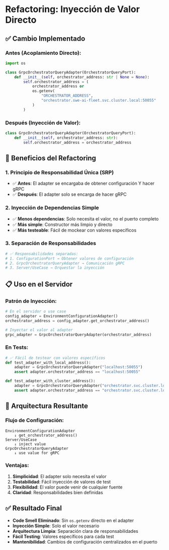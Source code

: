 # Refactoring: Inyección de Valor Directo

## ✅ **Cambio Implementado**

### **Antes (Acoplamiento Directo):**
```python
import os

class GrpcOrchestratorQueryAdapter(OrchestratorQueryPort):
    def __init__(self, orchestrator_address: str | None = None):
        self.orchestrator_address = (
            orchestrator_address or
            os.getenv(
                "ORCHESTRATOR_ADDRESS",
                "orchestrator.swe-ai-fleet.svc.cluster.local:50055"
            )
        )
```

### **Después (Inyección de Valor):**
```python
class GrpcOrchestratorQueryAdapter(OrchestratorQueryPort):
    def __init__(self, orchestrator_address: str):
        self.orchestrator_address = orchestrator_address
```

## 🎯 **Beneficios del Refactoring**

### **1. Principio de Responsabilidad Única (SRP)**
- ✅ **Antes**: El adapter se encargaba de obtener configuración Y hacer gRPC
- ✅ **Después**: El adapter solo se encarga de hacer gRPC

### **2. Inyección de Dependencias Simple**
- ✅ **Menos dependencias**: Solo necesita el valor, no el puerto completo
- ✅ **Más simple**: Constructor más limpio y directo
- ✅ **Más testeable**: Fácil de mockear con valores específicos

### **3. Separación de Responsabilidades**
```python
# ✅ Responsabilidades separadas:
# 1. ConfigurationPort → Obtener valores de configuración
# 2. GrpcOrchestratorQueryAdapter → Comunicación gRPC
# 3. Server/UseCase → Orquestar la inyección
```

## 📋 **Uso en el Servidor**

### **Patrón de Inyección:**
```python
# En el servidor o use case
config_adapter = EnvironmentConfigurationAdapter()
orchestrator_address = config_adapter.get_orchestrator_address()

# Inyectar el valor al adapter
grpc_adapter = GrpcOrchestratorQueryAdapter(orchestrator_address)
```

### **En Tests:**
```python
# ✅ Fácil de testear con valores específicos
def test_adapter_with_local_address():
    adapter = GrpcOrchestratorQueryAdapter("localhost:50055")
    assert adapter.orchestrator_address == "localhost:50055"

def test_adapter_with_cluster_address():
    adapter = GrpcOrchestratorQueryAdapter("orchestrator.svc.cluster.local:50055")
    assert adapter.orchestrator_address == "orchestrator.svc.cluster.local:50055"
```

## 🔧 **Arquitectura Resultante**

### **Flujo de Configuración:**
```
EnvironmentConfigurationAdapter
    ↓ get_orchestrator_address()
Server/UseCase
    ↓ inject value
GrpcOrchestratorQueryAdapter
    ↓ use value for gRPC
```

### **Ventajas:**
1. **Simplicidad**: El adapter solo necesita el valor
2. **Testabilidad**: Fácil inyección de valores de test
3. **Flexibilidad**: El valor puede venir de cualquier fuente
4. **Claridad**: Responsabilidades bien definidas

## ✅ **Resultado Final**

- **Code Smell Eliminado**: Sin `os.getenv` directo en el adapter
- **Inyección Simple**: Solo el valor necesario
- **Arquitectura Limpia**: Separación clara de responsabilidades
- **Fácil Testing**: Valores específicos para cada test
- **Mantenibilidad**: Cambios de configuración centralizados en el puerto
